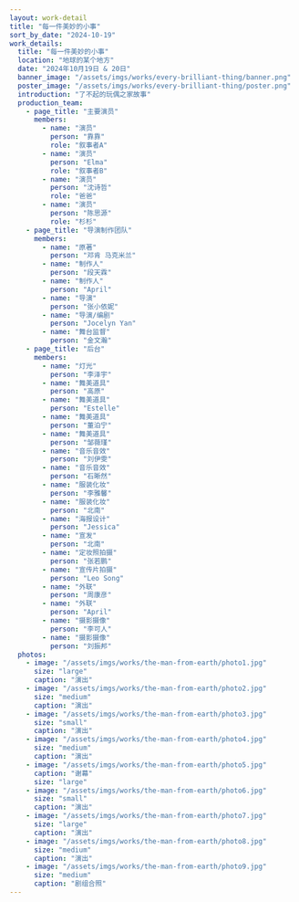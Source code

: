 ```yaml
---
layout: work-detail
title: "每一件美妙的小事"
sort_by_date: "2024-10-19"
work_details:
  title: "每一件美妙的小事"
  location: "地球的某个地方"
  date: "2024年10月19日 & 20日"
  banner_image: "/assets/imgs/works/every-brilliant-thing/banner.png"
  poster_image: "/assets/imgs/works/every-brilliant-thing/poster.png"
  introduction: "了不起的玩偶之家故事"
  production_team:
    - page_title: "主要演员"
      members:
        - name: "演员"
          person: "靠靠"
          role: "叙事者A"
        - name: "演员"
          person: "Elma"
          role: "叙事者B"
        - name: "演员"
          person: "沈诗哲"
          role: "爸爸"
        - name: "演员"
          person: "陈思源"
          role: "杉杉"
    - page_title: "导演制作团队"
      members:
        - name: "原著"
          person: "邓肯 马克米兰"
        - name: "制作人"
          person: "段天霖"
        - name: "制作人"
          person: "April"
        - name: "导演"
          person: "张小依妮"
        - name: "导演/编剧"
          person: "Jocelyn Yan"
        - name: "舞台监督"
          person: "金文瀚"
    - page_title: "后台"
      members:
        - name: "灯光"
          person: "李泽宇"
        - name: "舞美道具"
          person: "高原"
        - name: "舞美道具"
          person: "Estelle"
        - name: "舞美道具"
          person: "董泊宁"
        - name: "舞美道具"
          person: "邹薇瑾"
        - name: "音乐音效"
          person: "刘伊雯"
        - name: "音乐音效"
          person: "石晰然"
        - name: "服装化妆"
          person: "李雅馨"
        - name: "服装化妆"
          person: "北南"
        - name: "海报设计"
          person: "Jessica"
        - name: "宣发"
          person: "北南"
        - name: "定妆照拍摄"
          person: "张若鹏"
        - name: "宣传片拍摄"
          person: "Leo Song"
        - name: "外联"
          person: "周康彦"
        - name: "外联"
          person: "April"
        - name: "摄影摄像"
          person: "李可人"
        - name: "摄影摄像"
          person: "刘振邦"
  photos:
    - image: "/assets/imgs/works/the-man-from-earth/photo1.jpg"
      size: "large"
      caption: "演出"
    - image: "/assets/imgs/works/the-man-from-earth/photo2.jpg"
      size: "medium"
      caption: "演出"
    - image: "/assets/imgs/works/the-man-from-earth/photo3.jpg"
      size: "small"
      caption: "演出"
    - image: "/assets/imgs/works/the-man-from-earth/photo4.jpg"
      size: "medium"
      caption: "演出"
    - image: "/assets/imgs/works/the-man-from-earth/photo5.jpg"
      caption: "谢幕"
      size: "large"
    - image: "/assets/imgs/works/the-man-from-earth/photo6.jpg"
      size: "small"
      caption: "演出"
    - image: "/assets/imgs/works/the-man-from-earth/photo7.jpg"
      size: "large"
      caption: "演出"
    - image: "/assets/imgs/works/the-man-from-earth/photo8.jpg"
      size: "medium"
      caption: "演出"
    - image: "/assets/imgs/works/the-man-from-earth/photo9.jpg"
      size: "medium"
      caption: "剧组合照"
---
```

